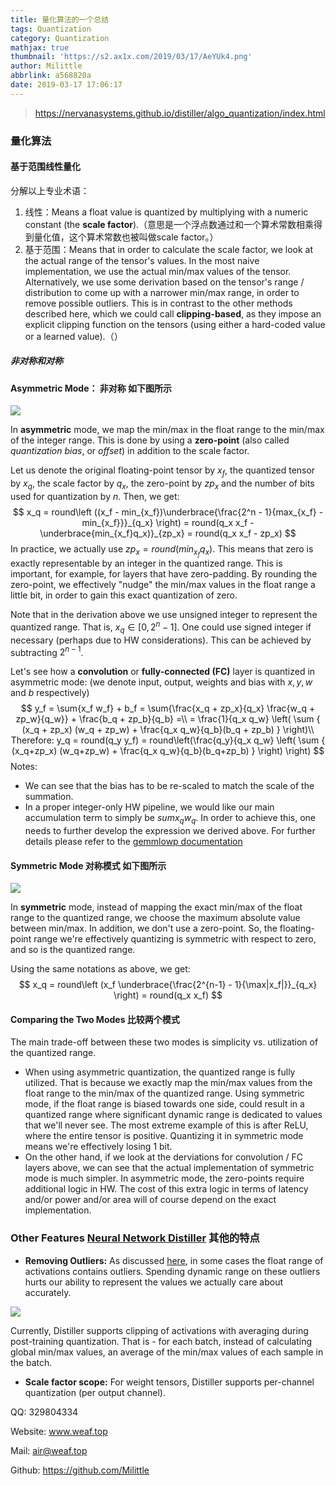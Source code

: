 ```yaml
---
title: 量化算法的一个总结
tags: Quantization
category: Quantization
mathjax: true
thumbnail: 'https://s2.ax1x.com/2019/03/17/AeYUk4.png'
author: Milittle
abbrlink: a568820a
date: 2019-03-17 17:06:17
---
```


> https://nervanasystems.github.io/distiller/algo_quantization/index.html

### 量化算法

#### 基于范围线性量化

分解以上专业术语：

1. 线性：Means a float value is quantized by multiplying with a numeric constant (the **scale factor**).（意思是一个浮点数通过和一个算术常数相乘得到量化值，这个算术常数也被叫做scale factor。）
2. 基于范围：Means that in order to calculate the scale factor, we look at the actual range of the tensor's values. In the most naive implementation, we use the actual min/max values of the tensor. Alternatively, we use some derivation based on the tensor's range / distribution to come up with a narrower min/max range, in order to remove possible outliers. This is in contrast to the other methods described here, which we could call **clipping-based**, as they impose an explicit clipping function on the tensors (using either a hard-coded value or a learned value).（）

##### 非对称和对称

#### Asymmetric Mode： 非对称 如下图所示

![](https://s2.ax1x.com/2019/03/17/AeJLS1.png)

In **asymmetric** mode, we map the min/max in the float range to the min/max of the integer range. This is done by using a **zero-point** (also called *quantization bias*, or *offset*) in addition to the scale factor.

Let us denote the original floating-point tensor by $x_f$, the quantized tensor by $x_q$, the scale factor by $q_x$, the zero-point by $zp_x$ and the number of bits used for quantization by $n$. Then, we get:
$$
x_q = round\left ((x_f - min_{x_f})\underbrace{\frac{2^n - 1}{max_{x_f} - min_{x_f}}}_{q_x} \right) = round(q_x x_f - \underbrace{min_{x_f}q_x)}_{zp_x} = round(q_x x_f - zp_x)
$$
In practice, we actually use $zp_x = round(min_{x_f}q_x)$. This means that zero is exactly representable by an integer in the quantized range. This is important, for example, for layers that have zero-padding. By rounding the zero-point, we effectively "nudge" the min/max values in the float range a little bit, in order to gain this exact quantization of zero.

Note that in the derivation above we use unsigned integer to represent the quantized range. That is, $x_q \in [0, 2^n-1]$. One could use signed integer if necessary (perhaps due to HW considerations). This can be achieved by subtracting $2^{n-1}$.

Let's see how a **convolution** or **fully-connected (FC)** layer is quantized in asymmetric mode: (we denote input, output, weights and bias with $x, y, w$ and $b$ respectively)
$$
y_f = \sum{x_f w_f} + b_f = \sum{\frac{x_q + zp_x}{q_x} \frac{w_q + zp_w}{q_w}} + \frac{b_q + zp_b}{q_b} =\\
= \frac{1}{q_x q_w} \left( \sum { (x_q + zp_x) (w_q + zp_w) + \frac{q_x q_w}{q_b}(b_q + zp_b) } \right)\\
Therefore:
y_q = round(q_y y_f) = round\left(\frac{q_y}{q_x q_w} \left( \sum { (x_q+zp_x) (w_q+zp_w) + \frac{q_x q_w}{q_b}(b_q+zp_b) } \right) \right)
$$
Notes:

- We can see that the bias has to be re-scaled to match the scale of the summation.
- In a proper integer-only HW pipeline, we would like our main accumulation term to simply be $sum{x_q w_q}$. In order to achieve this, one needs to further develop the expression we derived above. For further details please refer to the [gemmlowp documentation](https://github.com/google/gemmlowp/blob/master/doc/quantization.md#implementation-of-quantized-matrix-multiplication)

#### Symmetric Mode 对称模式 如下图所示

![](https://s2.ax1x.com/2019/03/17/AeJjOK.png)

In **symmetric** mode, instead of mapping the exact min/max of the float range to the quantized range, we choose the maximum absolute value between min/max. In addition, we don't use a zero-point. So, the floating-point range we're effectively quantizing is symmetric with respect to zero, and so is the quantized range.

Using the same notations as above, we get:
$$
x_q = round\left (x_f \underbrace{\frac{2^{n-1} - 1}{\max|x_f|}}_{q_x} \right) = round(q_x x_f)
$$

#### Comparing the Two Modes 比较两个模式

The main trade-off between these two modes is simplicity vs. utilization of the quantized range.

- When using asymmetric quantization, the quantized range is fully utilized. That is because we exactly map the min/max values from the float range to the min/max of the quantized range. Using symmetric mode, if the float range is biased towards one side, could result in a quantized range where significant dynamic range is dedicated to values that we'll never see. The most extreme example of this is after ReLU, where the entire tensor is positive. Quantizing it in symmetric mode means we're effectively losing 1 bit.
- On the other hand, if we look at the derviations for convolution / FC layers above, we can see that the actual implementation of symmetric mode is much simpler. In asymmetric mode, the zero-points require additional logic in HW. The cost of this extra logic in terms of latency and/or power and/or area will of course depend on the exact implementation.

### Other Features [Neural Network Distiller](https://nervanasystems.github.io/distiller/index.html) 其他的特点

- **Removing Outliers:** As discussed [here](https://nervanasystems.github.io/distiller/quantization/index.html#outliers-removal), in some cases the float range of activations contains outliers. Spending dynamic range on these outliers hurts our ability to represent the values we actually care about accurately.

![](https://s2.ax1x.com/2019/03/17/AeJOQx.png)

Currently, Distiller supports clipping of activations with averaging during post-training quantization. That is - for each batch, instead of calculating global min/max values, an average of the min/max values of each sample in the batch.

- **Scale factor scope:** For weight tensors, Distiller supports per-channel quantization (per output channel).

QQ: 329804334

Website:  www.weaf.top

Mail: air@weaf.top

Github: https://github.com/Milittle

